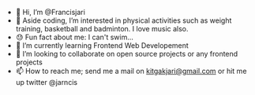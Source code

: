 - 👋 Hi, I’m @Francisjari
- 👀 Aside coding, I’m interested in physical activities such as weight training, basketball and badminton. I love music also.
- 😓 Fun fact about me: I can't swim...
- 🌱 I’m currently learning Frontend Web Developement
- 💞️ I’m looking to collaborate on open source projects or any frontend projects
- 📫 How to reach me; send me a mail on kitgakjari@gmail.com or hit me up twitter @jarncis

<!---
Francisjari/Francisjari is a ✨ special ✨ repository because its `README.md` (this file) appears on your GitHub profile.
You can click the Preview link to take a look at your changes.
--->
